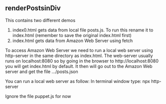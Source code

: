 ## renderPostsinDiv
This contains two different demos
1) index0.html gets data from local file posts.js. To run this rename it to index.html (remember to save the original index.html first)
2) index.html gets data from Amazon Web Server using fetch

To access Amazon Web Server we need to run a local web server using http-server in the same directory as index.html.  The web-server usually runs on localhost:8080  so by going in the browser to http://localhost:8080  you will get index.html by default.  It then will go out to the Amazon Web server and get the file .../posts.json

You can run a local web server as follow:
In terminal window type: npx http-server

Ignore the file puppet.js for now